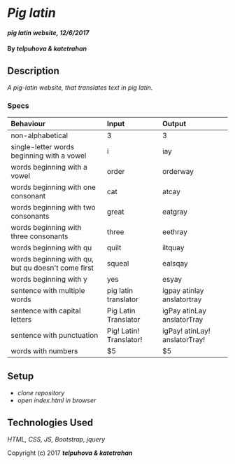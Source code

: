 # _Pig latin_

#### _pig latin website, 12/6/2017_

#### By _**telpuhova & katetrahan**_

## Description

_A pig-latin website, that translates text in pig latin._

### Specs
| Behaviour | Input | Output |
| :-------------     | :------------- | :------------- |
| non-alphabetical | 3| 3 |
| single-letter words beginning with a vowel | i | iay |
| words beginning with a vowel | order | orderway |
| words beginning with one consonant | cat | atcay |
| words beginning with two consonants | great | eatgray |
| words beginning with three consonants | three | eethray |
| words beginning with qu | quilt | iltquay |
| words beginning with qu, but qu doesn't come first | squeal | ealsqay |
| words beginning with y | yes | esyay |
| sentence with multiple words | pig latin translator | igpay atinlay anslatortray |
| sentence with capital letters | Pig Latin Translator | igPay atinLay anslatorTray |
| sentence with punctuation | Pig! Latin! Translator! | igPay! atinLay! anslatorTray! |
| words with numbers | $5 | $5 |

## Setup

* _clone repository_
* _open index.html in browser_

## Technologies Used

_HTML, CSS, JS, Bootstrap, jquery_

Copyright (c) 2017 **_telpuhova & katetrahan_**
